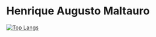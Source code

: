 # Henrique Augusto Maltauro

[![Top Langs](https://github-readme-stats.vercel.app/api/top-langs/?username=hmaltaurodev&layout=compact&theme=github_dark)](https://github.com/hmaltaurodev/github-readme-stats)
